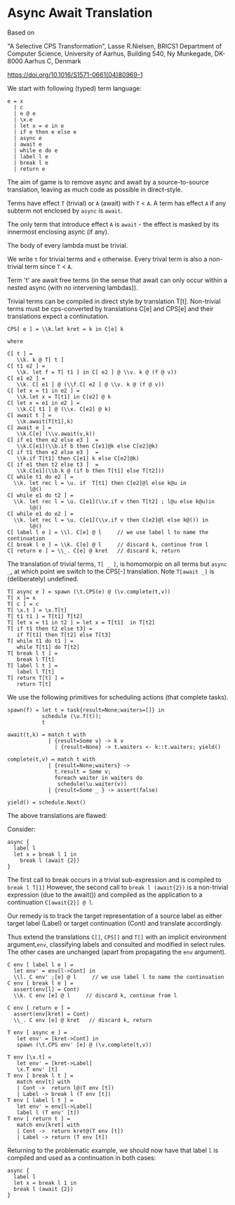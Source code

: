 # Async Await Translation

Based on

"A Selective CPS Transformation",
Lasse R.Nielsen, BRICS1
Department of Computer Science, University of Aarhus, Building 540, Ny Munkegade, DK-8000 Aarhus C, Denmark

https://doi.org/10.1016/S1571-0661(04)80969-1

We start with following (typed) term language:

```
e = x
  | c
  | e @ e
  | \x.e
  | let x = e in e
  | if e then e else e
  | async e
  | await e
  | while e do e
  | label l e
  | break l e
  | return e
```

The aim of game is to remove async and await by a source-to-source translation, leaving as much code as possible in direct-style.

Terms have effect `T` (trivial) or `A` (await) with `T` < `A`. A term has effect `A` if any subterm not enclosed by `async` is `await`.

The only term that introduce effect `A` is `await` - the effect is masked by its innermost enclosing async (if any).

The body of every lambda must be trivial.

We write `t` for trivial terms and `e` otherwise. Every trival term is also a non-trivial term since `T` < `A`.

Term 't' are await free terms (in the sense that await can only occur within a nested async (with no intervening lambdas)).

Trivial terms can be compiled in direct style by translation T[t].
Non-trivial terms must be cps-converted by translations C[e] and CPS[e] and their translations expect a continutation.

```JS
CPS[ e ] = \\k.let kret = k in C[e] k

where

C[ t ] =
   \\k. k @ T[ t ]
C[ t1 e2 ] =
   \\k. let f = T[ t1 ] in C[ e2 ] @ \\v. k @ (f @ v))
C[ e1 e2 ] =
   \\k. C[ e1 ] @ (\\f.C[ e2 ] @ \\v. k @ (f @ v))
C[ let x = t1 in e2 ] =
   \\k.let x = T[t1] in C[e2] @ k
C[ let x = e1 in e2 ] =
   \\k.C[ t1 ] @ (\\x. C[e2] @ k)
C[ await t ] =
   \\k.await(T[t1],k)
C[ await e ] =
   \\k.C[e] (\\v.await(v,k))
C[ if e1 then e2 else e3 ]  =
   \\k.C[e1](\\b.if b then C[e1]@k else C[e2]@k)
C[ if t1 then e2 else e3 ]  =
   \\k.if T[t1] then C[e1] k else C[e2]@k)
C[ if e1 then t2 else t3 ]  =
   \\k.C[e1](\\b.k @ (if b then T[t1] else T[t2]))
C[ while t1 do e2 ] =
  \\k. let rec l = \u. if  T[t1] then C[e2]@l else k@u in
       l@()
C[ while e1 do t2 ] =
  \\k. let rec l = \u. C[e1](\\v.if v then T[t2] ; l@u else k@u)in
       l@()
C[ while e1 do e2 ] =
  \\k. let rec l = \u. C[e1](\\v.if v then C[e2]@l else k@()) in
       l@()
C[ label l e ] = \\l. C[e] @ l	   // we use label l to name the continuation
C[ break l e ] = \\k. C[e] @ l     // discard k, continue from l
C[ return e ] = \\_. C[e] @ kret   // discard k, return
```

The translation of trivial terms, `T[ _ ]`, is  homomorpic on all terms but `async _`, at which point we switch to the CPS[-] translation.
Note `T[await _]` is (deliberately) undefined.

```JS
T[ async e ] = spawn (\t.CPS(e) @ (\v.complete(t,v))
T[ x ]= x
T[ c ] = c
T[ \x.t ] = \x.T[t]
T[ t1 t1 ] = T[t1] T[t2]
T[ let x = t1 in t2 ] = let x = T[t1]  in T[t2]
T[ if t1 then t2 else t3] =
   if T[t1] then T[t2] else T[t3]
T[ while t1 do t1 ] =
   while T[t1] do T[t2]
T[ break l t ] =
   break l T[t]
T[ label l t ] =
   label l T[t]
T[ return T[t] ] =
   return T[t]
```

We use the following primitives for scheduling actions (that complete tasks).

```JS
spawn(f) = let t = task{result=None;waiters=[]} in
           schedule (\u.f(t));
           t

await(t,k) = match t with
             | {result=Some v} -> k v
               | {result=None} -> t.waiters <- k::t.waiters; yield()

complete(t,v) = match t with
             | {result=None;waiters} ->
               t.result = Some v;
               foreach waiter in waiters do
                schedule(\u.waiter(v))
             | {result=Some _ } -> assert(false)

yield() = schedule.Next()
```

The above translations are flawed:

Consider:

```
async {
  label l
  let x = break l 1 in
    break l (await {2})
}
```

The first call to break occurs in a trivial sub-expression and is compiled to `break l T[1]`
However, the second call to `break l (await{2})` is a non-trivial expression (due to the await()) and compiled as the application to a continuation `C[await{2}] @ l`.

Our remedy is to track the target representation of a source label as either target label (Label) or target continuation (Cont) and
translate accordingly.

Thus extend the translations `C[]`, `CPS[]` and `T[]` with an implicit environment argument,`env`, classifying labels and
consulted and modified in select rules. The other cases are unchanged (apart from propagating the `env` argument).

```
C env [ label l e ] =
  let env' = env[l->Cont] in
  \\l. C env' ;[e] @ l	   // we use label l to name the continuation
C env [ break l e ] =
  assert(env[l] = Cont)
  \\k. C env [e] @ l     // discard k, continue from l

C env [ return e ] =
  assert(env[kret] = Cont)
  \\_. C env [e] @ kret   // discard k, return

T env [ async e ] =
   let env' = [kret->Cont] in
   spawn (\t.CPS env' [e] @ (\v.complete(t,v))

T env [\x.t] =
   let env' = [kret->Label]
   \x.T env' [t]
T env [ break l t ] =
   match env[t] with
   | Cont ->  return l@(T env [t])
   | Label -> break l (T env [t])
T env [ label l t ] =
   let env' = env[l->Label]
   label l (T env' [t])
T env [ return t ] =
   match env[kret] with
   | Cont ->  return kret@(T env [t])
   | Label -> return (T env [t])
```


Returning to the problematic example, we should now have that label `l` is compiled and used as a continuation in both cases:

```
async {
  label l
  let x = break l 1 in
  break l (await {2})
}
```
